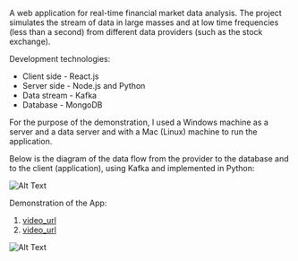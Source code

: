 A web application for real-time financial market data analysis. The project simulates the stream of data in large masses and at low time frequencies (less than a second) from different data providers (such as the stock exchange).

Development technologies:
* Client side - React.js
* Server side - Node.js and Python
* Data stream - Kafka
* Database - MongoDB

For the purpose of the demonstration, I used a Windows machine as a server and a data server and with a Mac (Linux) machine to run the application.

Below is the diagram of the data flow from the provider to the database and to the client (application), using Kafka and implemented in Python:

![Alt Text](https://github.com/lidorelya/RealTimeMarketDataAnalysisApp/blob/484adbb2a1ca0ba3c2094c5ed34d00d749b7b3e7/data_flow_diagram.png)


Demonstration of the App:
1. [video_url](https://drive.google.com/file/d/1IgOa5sSLaB1T-hjVqTZYY4goSSdwQoEO/view?usp=sharing)
2. [video_url](https://drive.google.com/file/d/1IfwrC9x6MR5WFDEw1VCno4WFEpW6fOGW/view?usp=sharing)

![Alt Text](https://github.com/lidorelya/RealTimeMarketDataAnalysisApp/blob/d9efbd56c01e000e1b54542c71d31fe2cb0d5e95/screenshot.png)
